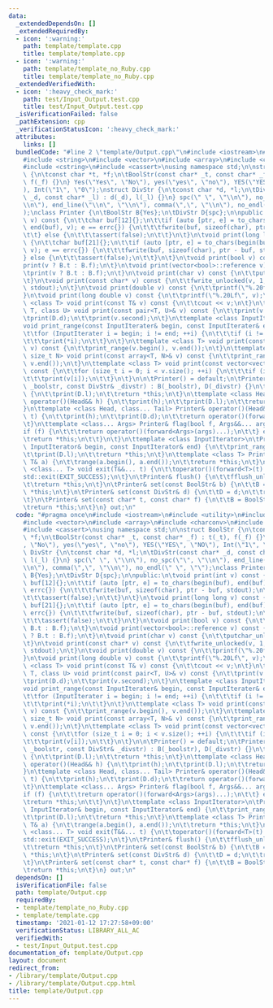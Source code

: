 ```yaml
---
data:
  _extendedDependsOn: []
  _extendedRequiredBy:
  - icon: ':warning:'
    path: template/template.cpp
    title: template/template.cpp
  - icon: ':warning:'
    path: template/template_no_Ruby.cpp
    title: template/template_no_Ruby.cpp
  _extendedVerifiedWith:
  - icon: ':heavy_check_mark:'
    path: test/Input_Output.test.cpp
    title: test/Input_Output.test.cpp
  _isVerificationFailed: false
  _pathExtension: cpp
  _verificationStatusIcon: ':heavy_check_mark:'
  attributes:
    links: []
  bundledCode: "#line 2 \"template/Output.cpp\"\n#include <iostream>\n#include <utility>\n\
    #include <string>\n#include <vector>\n#include <array>\n#include <charconv>\n\
    #include <cstring>\n#include <cassert>\nusing namespace std;\n\nstruct BoolStr\
    \ {\n\tconst char *t, *f;\n\tBoolStr(const char* _t, const char* _f) : t(_t),\
    \ f(_f) {}\n} Yes(\"Yes\", \"No\"), yes(\"yes\", \"no\"), YES(\"YES\", \"NO\"\
    ), Int(\"1\", \"0\");\nstruct DivStr {\n\tconst char *d, *l;\n\tDivStr(const char*\
    \ _d, const char* _l) : d(_d), l(_l) {}\n} spc(\" \", \"\\n\"), no_spc(\"\", \"\
    \\n\"), end_line(\"\\n\", \"\\n\"), comma(\",\", \"\\n\"), no_endl(\" \", \"\"\
    );\nclass Printer {\n\tBoolStr B{Yes};\n\tDivStr D{spc};\n\npublic:\n\tvoid print(int\
    \ v) const {\n\t\tchar buf[12]{};\n\t\tif (auto [ptr, e] = to_chars(begin(buf),\
    \ end(buf), v); e == errc{}) {\n\t\t\tfwrite(buf, sizeof(char), ptr - buf, stdout);\n\
    \t\t} else {\n\t\t\tassert(false);\n\t\t}\n\t}\n\tvoid print(long long v) const\
    \ {\n\t\tchar buf[21]{};\n\t\tif (auto [ptr, e] = to_chars(begin(buf), end(buf),\
    \ v); e == errc{}) {\n\t\t\tfwrite(buf, sizeof(char), ptr - buf, stdout);\n\t\t\
    } else {\n\t\t\tassert(false);\n\t\t}\n\t}\n\tvoid print(bool v) const {\n\t\t\
    print(v ? B.t : B.f);\n\t}\n\tvoid print(vector<bool>::reference v) const {\n\t\
    \tprint(v ? B.t : B.f);\n\t}\n\tvoid print(char v) const {\n\t\tputchar_unlocked(v);\n\
    \t}\n\tvoid print(const char* v) const {\n\t\tfwrite_unlocked(v, 1, strlen(v),\
    \ stdout);\n\t}\n\tvoid print(double v) const {\n\t\tprintf(\"%.20f\", v);\n\t\
    }\n\tvoid print(long double v) const {\n\t\tprintf(\"%.20Lf\", v);\n\t}\n\ttemplate\
    \ <class T> void print(const T& v) const {\n\t\tcout << v;\n\t}\n\ttemplate <class\
    \ T, class U> void print(const pair<T, U>& v) const {\n\t\tprint(v.first);\n\t\
    \tprint(D.d);\n\t\tprint(v.second);\n\t}\n\ttemplate <class InputIterater>\n\t\
    void print_range(const InputIterater& begin, const InputIterater& end) const {\n\
    \t\tfor (InputIterater i = begin; i != end; ++i) {\n\t\t\tif (i != begin) print(D.d);\n\
    \t\t\tprint(*i);\n\t\t}\n\t}\n\ttemplate <class T> void print(const vector<T>&\
    \ v) const {\n\t\tprint_range(v.begin(), v.end());\n\t}\n\ttemplate <class T,\
    \ size_t N> void print(const array<T, N>& v) const {\n\t\tprint_range(v.begin(),\
    \ v.end());\n\t}\n\ttemplate <class T> void print(const vector<vector<T>>& v)\
    \ const {\n\t\tfor (size_t i = 0; i < v.size(); ++i) {\n\t\t\tif (i) print(D.l);\n\
    \t\t\tprint(v[i]);\n\t\t}\n\t}\n\n\tPrinter() = default;\n\tPrinter(const BoolStr&\
    \ _boolstr, const DivStr& _divstr) : B(_boolstr), D(_divstr) {}\n\tPrinter& operator()()\
    \ {\n\t\tprint(D.l);\n\t\treturn *this;\n\t}\n\ttemplate <class Head> Printer&\
    \ operator()(Head&& h) {\n\t\tprint(h);\n\t\tprint(D.l);\n\t\treturn *this;\n\t\
    }\n\ttemplate <class Head, class... Tail> Printer& operator()(Head&& h, Tail&&...\
    \ t) {\n\t\tprint(h);\n\t\tprint(D.d);\n\t\treturn operator()(forward<Tail>(t)...);\n\
    \t}\n\ttemplate <class... Args> Printer& flag(bool f, Args&&... args) {\n\t\t\
    if (f) {\n\t\t\treturn operator()(forward<Args>(args)...);\n\t\t} else {\n\t\t\
    \treturn *this;\n\t\t}\n\t}\n\ttemplate <class InputIterator>\n\tPrinter& range(const\
    \ InputIterator& begin, const InputIterator& end) {\n\t\tprint_range(begin, end);\n\
    \t\tprint(D.l);\n\t\treturn *this;\n\t}\n\ttemplate <class T> Printer& range(const\
    \ T& a) {\n\t\trange(a.begin(), a.end());\n\t\treturn *this;\n\t}\n\ttemplate\
    \ <class... T> void exit(T&&... t) {\n\t\toperator()(forward<T>(t)...);\n\t\t\
    std::exit(EXIT_SUCCESS);\n\t}\n\tPrinter& flush() {\n\t\tfflush_unlocked(stdout);\n\
    \t\treturn *this;\n\t}\n\tPrinter& set(const BoolStr& b) {\n\t\tB = b;\n\t\treturn\
    \ *this;\n\t}\n\tPrinter& set(const DivStr& d) {\n\t\tD = d;\n\t\treturn *this;\n\
    \t}\n\tPrinter& set(const char* t, const char* f) {\n\t\tB = BoolStr(t, f);\n\t\
    \treturn *this;\n\t}\n} out;\n"
  code: "#pragma once\n#include <iostream>\n#include <utility>\n#include <string>\n\
    #include <vector>\n#include <array>\n#include <charconv>\n#include <cstring>\n\
    #include <cassert>\nusing namespace std;\n\nstruct BoolStr {\n\tconst char *t,\
    \ *f;\n\tBoolStr(const char* _t, const char* _f) : t(_t), f(_f) {}\n} Yes(\"Yes\"\
    , \"No\"), yes(\"yes\", \"no\"), YES(\"YES\", \"NO\"), Int(\"1\", \"0\");\nstruct\
    \ DivStr {\n\tconst char *d, *l;\n\tDivStr(const char* _d, const char* _l) : d(_d),\
    \ l(_l) {}\n} spc(\" \", \"\\n\"), no_spc(\"\", \"\\n\"), end_line(\"\\n\", \"\
    \\n\"), comma(\",\", \"\\n\"), no_endl(\" \", \"\");\nclass Printer {\n\tBoolStr\
    \ B{Yes};\n\tDivStr D{spc};\n\npublic:\n\tvoid print(int v) const {\n\t\tchar\
    \ buf[12]{};\n\t\tif (auto [ptr, e] = to_chars(begin(buf), end(buf), v); e ==\
    \ errc{}) {\n\t\t\tfwrite(buf, sizeof(char), ptr - buf, stdout);\n\t\t} else {\n\
    \t\t\tassert(false);\n\t\t}\n\t}\n\tvoid print(long long v) const {\n\t\tchar\
    \ buf[21]{};\n\t\tif (auto [ptr, e] = to_chars(begin(buf), end(buf), v); e ==\
    \ errc{}) {\n\t\t\tfwrite(buf, sizeof(char), ptr - buf, stdout);\n\t\t} else {\n\
    \t\t\tassert(false);\n\t\t}\n\t}\n\tvoid print(bool v) const {\n\t\tprint(v ?\
    \ B.t : B.f);\n\t}\n\tvoid print(vector<bool>::reference v) const {\n\t\tprint(v\
    \ ? B.t : B.f);\n\t}\n\tvoid print(char v) const {\n\t\tputchar_unlocked(v);\n\
    \t}\n\tvoid print(const char* v) const {\n\t\tfwrite_unlocked(v, 1, strlen(v),\
    \ stdout);\n\t}\n\tvoid print(double v) const {\n\t\tprintf(\"%.20f\", v);\n\t\
    }\n\tvoid print(long double v) const {\n\t\tprintf(\"%.20Lf\", v);\n\t}\n\ttemplate\
    \ <class T> void print(const T& v) const {\n\t\tcout << v;\n\t}\n\ttemplate <class\
    \ T, class U> void print(const pair<T, U>& v) const {\n\t\tprint(v.first);\n\t\
    \tprint(D.d);\n\t\tprint(v.second);\n\t}\n\ttemplate <class InputIterater>\n\t\
    void print_range(const InputIterater& begin, const InputIterater& end) const {\n\
    \t\tfor (InputIterater i = begin; i != end; ++i) {\n\t\t\tif (i != begin) print(D.d);\n\
    \t\t\tprint(*i);\n\t\t}\n\t}\n\ttemplate <class T> void print(const vector<T>&\
    \ v) const {\n\t\tprint_range(v.begin(), v.end());\n\t}\n\ttemplate <class T,\
    \ size_t N> void print(const array<T, N>& v) const {\n\t\tprint_range(v.begin(),\
    \ v.end());\n\t}\n\ttemplate <class T> void print(const vector<vector<T>>& v)\
    \ const {\n\t\tfor (size_t i = 0; i < v.size(); ++i) {\n\t\t\tif (i) print(D.l);\n\
    \t\t\tprint(v[i]);\n\t\t}\n\t}\n\n\tPrinter() = default;\n\tPrinter(const BoolStr&\
    \ _boolstr, const DivStr& _divstr) : B(_boolstr), D(_divstr) {}\n\tPrinter& operator()()\
    \ {\n\t\tprint(D.l);\n\t\treturn *this;\n\t}\n\ttemplate <class Head> Printer&\
    \ operator()(Head&& h) {\n\t\tprint(h);\n\t\tprint(D.l);\n\t\treturn *this;\n\t\
    }\n\ttemplate <class Head, class... Tail> Printer& operator()(Head&& h, Tail&&...\
    \ t) {\n\t\tprint(h);\n\t\tprint(D.d);\n\t\treturn operator()(forward<Tail>(t)...);\n\
    \t}\n\ttemplate <class... Args> Printer& flag(bool f, Args&&... args) {\n\t\t\
    if (f) {\n\t\t\treturn operator()(forward<Args>(args)...);\n\t\t} else {\n\t\t\
    \treturn *this;\n\t\t}\n\t}\n\ttemplate <class InputIterator>\n\tPrinter& range(const\
    \ InputIterator& begin, const InputIterator& end) {\n\t\tprint_range(begin, end);\n\
    \t\tprint(D.l);\n\t\treturn *this;\n\t}\n\ttemplate <class T> Printer& range(const\
    \ T& a) {\n\t\trange(a.begin(), a.end());\n\t\treturn *this;\n\t}\n\ttemplate\
    \ <class... T> void exit(T&&... t) {\n\t\toperator()(forward<T>(t)...);\n\t\t\
    std::exit(EXIT_SUCCESS);\n\t}\n\tPrinter& flush() {\n\t\tfflush_unlocked(stdout);\n\
    \t\treturn *this;\n\t}\n\tPrinter& set(const BoolStr& b) {\n\t\tB = b;\n\t\treturn\
    \ *this;\n\t}\n\tPrinter& set(const DivStr& d) {\n\t\tD = d;\n\t\treturn *this;\n\
    \t}\n\tPrinter& set(const char* t, const char* f) {\n\t\tB = BoolStr(t, f);\n\t\
    \treturn *this;\n\t}\n} out;\n"
  dependsOn: []
  isVerificationFile: false
  path: template/Output.cpp
  requiredBy:
  - template/template_no_Ruby.cpp
  - template/template.cpp
  timestamp: '2021-01-12 17:27:58+09:00'
  verificationStatus: LIBRARY_ALL_AC
  verifiedWith:
  - test/Input_Output.test.cpp
documentation_of: template/Output.cpp
layout: document
redirect_from:
- /library/template/Output.cpp
- /library/template/Output.cpp.html
title: template/Output.cpp
---
```

